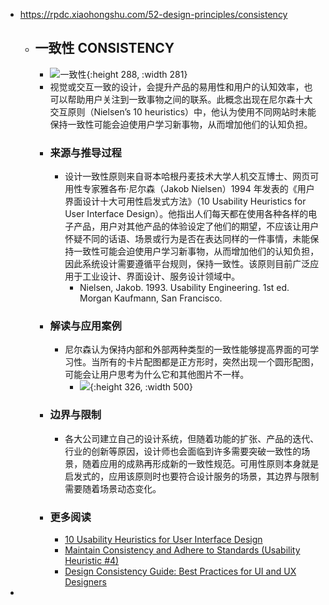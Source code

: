 - https://rpdc.xiaohongshu.com/52-design-principles/consistency
	- ## **一致性 CONSISTENCY**
		- ![一致性](https://picasso-static.xiaohongshu.com/fe-platform/5053ec780e54603cfb9febc0465d933e605fbc17.gif){:height 288, :width 281}
		- 视觉或交互一致的设计，会提升产品的易用性和用户的认知效率，也可以帮助用户关注到一致事物之间的联系。此概念出现在尼尔森十大交互原则（Nielsen’s 10 heuristics）中，他认为使用不同网站时未能保持一致性可能会迫使用户学习新事物，从而增加他们的认知负担。
		- ### 来源与推导过程
			- 设计一致性原则来自哥本哈根丹麦技术大学人机交互博士、网页可用性专家雅各布·尼尔森（Jakob Nielsen）1994 年发表的《用户界面设计十大可用性启发式方法》（10 Usability Heuristics for User Interface Design）。他指出人们每天都在使用各种各样的电子产品，用户对其他产品的体验设定了他们的期望，不应该让用户怀疑不同的话语、场景或行为是否在表达同样的一件事情，未能保持一致性可能会迫使用户学习新事物，从而增加他们的认知负担，因此系统设计需要遵循平台规则，保持一致性。该原则目前广泛应用于工业设计、界面设计、服务设计领域中。
				- Nielsen, Jakob. 1993. Usability Engineering. 1st ed. Morgan Kaufmann, San Francisco.
		- ### 解读与应用案例
			- 尼尔森认为保持内部和外部两种类型的一致性能够提高界面的可学习性。当所有的卡片配图都是正方形时，突然出现一个圆形配图，可能会让用户思考为什么它和其他图片不一样。
				- ![](https://picasso-static.xiaohongshu.com/fe-platform/a1d9175e4f6185510660b0b4c0698f40b78b10b4.png){:height 326, :width 500}
		- ### 边界与限制
			- 各大公司建立自己的设计系统，但随着功能的扩张、产品的迭代、行业的创新等原因，设计师也会面临到许多需要突破一致性的场景，随着应用的成熟再形成新的一致性规范。可用性原则本身就是启发式的，应用该原则时也要符合设计服务的场景，其边界与限制需要随着场景动态变化。
		- ### 更多阅读
			- [10 Usability Heuristics for User Interface Design](https://www.nngroup.com/articles/ten-usability-heuristics/)
			- [Maintain Consistency and Adhere to Standards (Usability Heuristic #4)](https://www.nngroup.com/articles/consistency-and-standards/)
			- [Design Consistency Guide: Best Practices for UI and UX Designers](https://www.uxpin.com/studio/blog/guide-design-consistency-best-practices-ui-ux-designers/)
-